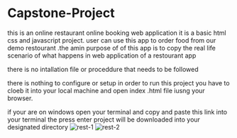 # Capstone-Project

 this is an online restaurant online booking web application
 it is a basic html css and javascript project.
 user can use this app to order food from our demo restourant .the amin purpose of of this app  is to copy the real life scenario of what happens in web application of a restourant app
 
 there is no intallation file or proceddure that needs to be followed
 
 there is nothing to configure or setup in order to run this project you have to cloeb it into your local machine and open index .html file iusng your browser.
 
if your are on windows open your terminal and copy and paste this link into your terminal the press enter
project will be downloaded into your designated directory 
![rest-1](https://user-images.githubusercontent.com/37531993/157771144-8234f1cb-9390-4683-9197-34e868eb64e1.PNG)
![rest-2](https://user-images.githubusercontent.com/37531993/157771444-dc03fd22-9685-48e7-99f9-dc2ebd6b5eb2.PNG)

